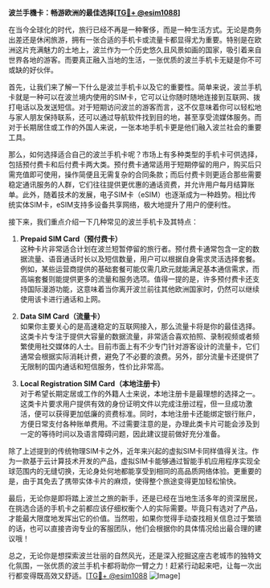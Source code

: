 **波兰手機卡：畅游欧洲的最佳选择[[TG💪+ @esim1088](https://t.me/s/esim1088)]**

在当今全球化的时代，旅行已经不再是一种奢侈，而是一种生活方式。无论是商务出差还是休闲旅游，拥有一张合适的手机卡或流量卡都显得尤为重要。特别是在欧洲这片充满魅力的土地上，波兰作为一个历史悠久且风景如画的国家，吸引着来自世界各地的游客。而要真正融入当地的生活，一张优质的波兰手机卡无疑是你不可或缺的好伙伴。

首先，让我们来了解一下什么是波兰手机卡以及它的重要性。简单来说，波兰手机卡就是一种可以在波兰境内使用的SIM卡，它可以让你随时随地连接到互联网、拨打电话以及发送短信。对于短期访问波兰的游客而言，这不仅意味着你可以轻松地与家人朋友保持联系，还可以通过导航软件找到目的地，甚至享受流媒体服务。而对于长期居住或工作的外国人来说，一张本地手机卡更是他们融入波兰社会的重要工具。

那么，如何选择适合自己的波兰手机卡呢？市场上有多种类型的手机卡可供选择，包括预付费卡和后付费卡两大类。预付费卡通常适用于短期停留的用户，购买后只需充值即可使用，操作简便且无需复杂的合同条款；而后付费卡则更适合那些需要稳定通讯服务的人群，它们往往提供更优惠的通话资费，并允许用户每月结算账单。此外，随着技术的发展，电子SIM卡（eSIM）也逐渐成为一种趋势。相比传统实体SIM卡，eSIM支持多设备共享网络，极大地提升了用户的便利性。

接下来，我们重点介绍一下几种常见的波兰手机卡及其特点：

1. **Prepaid SIM Card（预付费卡）**  
   这种卡片非常适合计划在波兰短暂停留的旅行者。预付费卡通常包含一定的数据流量、语音通话时长以及短信数量，用户可以根据自身需求灵活选择套餐。例如，某些运营商提供的基础套餐可能仅需几欧元就能满足基本通信需求，而高端套餐则能提供更多的流量和服务选项。值得一提的是，许多预付费卡还支持国际漫游功能，这意味着当你离开波兰前往其他欧洲国家时，仍然可以继续使用该卡进行通话和上网。

2. **Data SIM Card（流量卡）**  
   如果你主要关心的是高速稳定的互联网接入，那么流量卡将是你的最佳选择。这类卡片专注于提供大容量的数据流量，非常适合喜欢拍照、录制视频或者频繁使用社交媒体的人士。目前市面上有不少专门针对游客设计的流量卡，它们通常会根据实际消耗计费，避免了不必要的浪费。另外，部分流量卡还提供了无限制的国内通话和短信服务，性价比非常高。

3. **Local Registration SIM Card（本地注册卡）**  
   对于希望长期定居或工作的外籍人士来说，本地注册卡是最理想的选择之一。这类卡片要求用户提供有效的身份证明文件以完成注册过程，但一旦成功激活，便可以获得更加低廉的资费标准。同时，本地注册卡还能绑定银行账户，方便日常支付各种账单费用。不过需要注意的是，办理此类卡片可能会涉及到一定的等待时间以及语言障碍问题，因此建议提前做好充分准备。

除了上述提到的传统物理SIM卡之外，近年来兴起的虚拟SIM卡同样值得关注。作为一款基于云计算技术开发的产品，虚拟SIM卡能够通过智能手机应用程序实现全球范围内的无缝切换，无论身处何地都能享受到相同的高品质网络体验。更重要的是，由于其免去了携带实体卡片的麻烦，使得整个旅途变得更加轻松愉快。

最后，无论你是即将踏上波兰之旅的新手，还是已经在当地生活多年的资深居民，在挑选合适的手机卡之前都应该仔细权衡个人的实际需要。毕竟只有选对了产品，才能最大限度地发挥出它的价值。当然啦，如果你觉得手动查找相关信息过于繁琐的话，也可以直接咨询专业的客服团队，他们会根据你的具体情况给出最合理的建议哦！

总之，无论你是想探索波兰壮丽的自然风光，还是深入挖掘这座古老城市的独特文化氛围，一张优质的波兰手机卡都将助你一臂之力！赶紧行动起来吧，让每一次出行都变得既高效又舒适。[[TG💪+ @esim1088](https://t.me/s/esim1088) ![Image](https://i.postimg.cc/4NQfJmqS/Snipaste-2025-05-13-00-14-12.png)]
